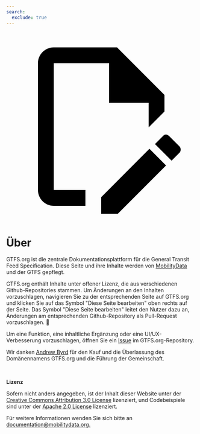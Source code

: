 ```yaml
---
search:
  exclude: true
---
```

<a class="pencil-link" href="https://github.com/MobilityData/gtfs.org/edit/main/docs/about.md" title="Edit this page" target="_blank">
    <svg class="pencil" xmlns="http://www.w3.org/2000/svg" viewBox="0 0 24 24"><path d="M10 20H6V4h7v5h5v3.1l2-2V8l-6-6H6c-1.1 0-2 .9-2 2v16c0 1.1.9 2 2 2h4v-2m10.2-7c.1 0 .3.1.4.2l1.3 1.3c.2.2.2.6 0 .8l-1 1-2.1-2.1 1-1c.1-.1.2-.2.4-.2m0 3.9L14.1 23H12v-2.1l6.1-6.1 2.1 2.1Z"></path></svg>
  </a>

<style>
  .md-nav .md-nav--secondary {
      display: none !important;
    }
</style>

# Über

GTFS.org ist die zentrale Dokumentationsplattform für die General Transit Feed Specification. Diese Seite und ihre Inhalte werden von [MobilityData](https://mobilitydata.org/) und der GTFS gepflegt.

GTFS.org enthält Inhalte unter offener Lizenz, die aus verschiedenen Github-Repositories stammen. Um Änderungen an den Inhalten vorzuschlagen, navigieren Sie zu der entsprechenden Seite auf GTFS.org und klicken Sie auf das Symbol "Diese Seite bearbeiten" oben rechts auf der Seite. Das Symbol "Diese Seite bearbeiten" leitet den Nutzer dazu an, Änderungen am entsprechenden Github-Repository als Pull-Request vorzuschlagen. 📝

Um eine Funktion, eine inhaltliche Ergänzung oder eine UI/UX-Verbesserung vorzuschlagen, öffnen Sie ein [Issue](https://github.com/MobilityData/gtfs.org/issues/new) im GTFS.org-Repository.

Wir danken [Andrew Byrd](https://www.linkedin.com/in/byrdandrew) für den Kauf und die Überlassung des Domänennamens GTFS.org und die Führung der Gemeinschaft.

<br/>

**Lizenz**

Sofern nicht anders angegeben, ist der Inhalt dieser Website unter der [Creative Commons Attribution 3.0 License](https://creativecommons.org/licenses/by/3.0/) lizenziert, und Codebeispiele sind unter der [Apache 2.0 License](https://www.apache.org/licenses/LICENSE-2.0) lizenziert.

Für weitere Informationen wenden Sie sich bitte an [documentation@mobilitydata.org.](mailto:documentation@mobilitydata.org)
